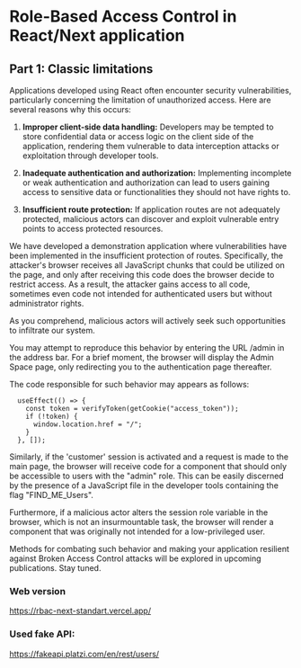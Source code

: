 # Role-Based Access Control in React/Next application
## Part 1: Classic limitations

Applications developed using React often encounter security vulnerabilities, particularly concerning the limitation of unauthorized access. Here are several reasons why this occurs:

1. **Improper client-side data handling:** Developers may be tempted to store confidential data or access logic on the client side of the application, rendering them vulnerable to data interception attacks or exploitation through developer tools.

2. **Inadequate authentication and authorization:** Implementing incomplete or weak authentication and authorization can lead to users gaining access to sensitive data or functionalities they should not have rights to.

3. **Insufficient route protection:** If application routes are not adequately protected, malicious actors can discover and exploit vulnerable entry points to access protected resources.

We have developed a demonstration application where vulnerabilities have been implemented in the insufficient protection of routes. Specifically, the attacker's browser receives all JavaScript chunks that could be utilized on the page, and only after receiving this code does the browser decide to restrict access. As a result, the attacker gains access to all code, sometimes even code not intended for authenticated users but without administrator rights.

As you comprehend, malicious actors will actively seek such opportunities to infiltrate our system.

You may attempt to reproduce this behavior by entering the URL /admin in the address bar. For a brief moment, the browser will display the Admin Space page, only redirecting you to the authentication page thereafter.

The code responsible for such behavior may appears as follows:
```
  useEffect(() => {
    const token = verifyToken(getCookie("access_token"));
    if (!token) {
      window.location.href = "/";
    }
  }, []);
```

Similarly, if the 'customer' session is activated and a request is made to the main page, the browser will receive code for a component that should only be accessible to users with the "admin" role. This can be easily discerned by the presence of a JavaScript file in the developer tools containing the flag "FIND_ME_Users".

Furthermore, if a malicious actor alters the session role variable in the browser, which is not an insurmountable task, the browser will render a component that was originally not intended for a low-privileged user.

Methods for combating such behavior and making your application resilient against Broken Access Control attacks will be explored in upcoming publications. Stay tuned.

### Web version
https://rbac-next-standart.vercel.app/

### Used fake API:
https://fakeapi.platzi.com/en/rest/users/
